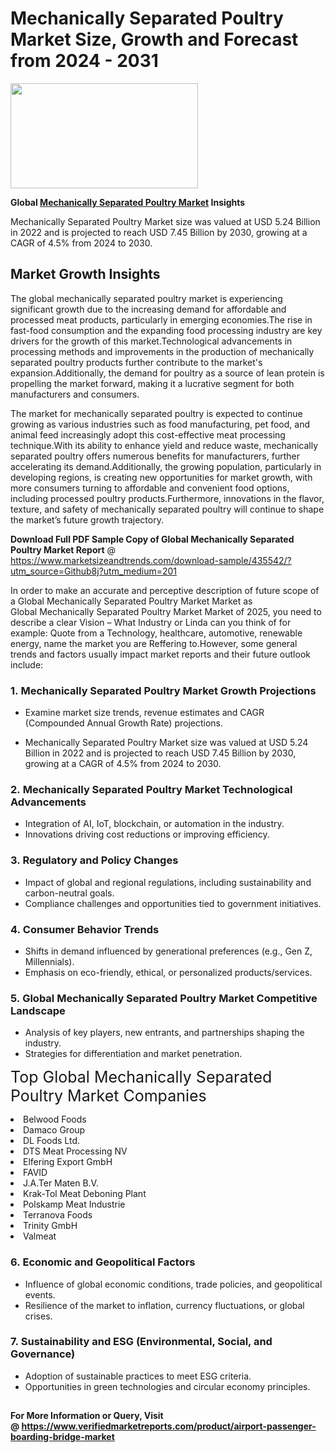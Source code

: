 <H1>Mechanically Separated Poultry Market Size, Growth and Forecast from 2024 - 2031</H1><img class="aligncenter size-medium wp-image-584254" src="https://thirdeyenews.in/wp-content/uploads/2024/09/Global-Market-Research-300x168.jpeg" alt="" width="300" height="168" /><p><strong>Global&nbsp;<a href="https://www.marketsizeandtrends.com/download-sample/435542/?utm_source=Github8j?utm_medium=201">Mechanically Separated Poultry Market</a> Insights</strong></p><p>Mechanically Separated Poultry Market size was valued at USD 5.24 Billion in 2022 and is projected to reach USD 7.45 Billion by 2030, growing at a CAGR of 4.5% from 2024 to 2030.</p><p><h2>Market Growth Insights</h2> <p>The global mechanically separated poultry market is experiencing significant growth due to the increasing demand for affordable and processed meat products, particularly in emerging economies.The rise in fast-food consumption and the expanding food processing industry are key drivers for the growth of this market.Technological advancements in processing methods and improvements in the production of mechanically separated poultry products further contribute to the market's expansion.Additionally, the demand for poultry as a source of lean protein is propelling the market forward, making it a lucrative segment for both manufacturers and consumers.</p> <p>The market for mechanically separated poultry is expected to continue growing as various industries such as food manufacturing, pet food, and animal feed increasingly adopt this cost-effective meat processing technique.With its ability to enhance yield and reduce waste, mechanically separated poultry offers numerous benefits for manufacturers, further accelerating its demand.Additionally, the growing population, particularly in developing regions, is creating new opportunities for market growth, with more consumers turning to affordable and convenient food options, including processed poultry products.Furthermore, innovations in the flavor, texture, and safety of mechanically separated poultry will continue to shape the market’s future growth trajectory.</p> <p><span class=""><strong>Download Full PDF Sample Copy of Global Mechanically Separated Poultry Market Report</strong> @ <a href="https://www.marketsizeandtrends.com/download-sample/435542/?utm_source=Github8j?utm_medium=201" target="_blank">https://www.marketsizeandtrends.com/download-sample/435542/?utm_source=Github8j?utm_medium=201</a></span></p><p>In order to make an accurate and perceptive description of future scope of a Global&nbsp;Mechanically Separated Poultry Market Market as Global&nbsp;Mechanically Separated Poultry Market Market of 2025, you need to describe a clear Vision &ndash; What Industry or Linda can you think of for example: Quote from a Technology, healthcare, automotive, renewable energy, name the market you are Reffering to.However, some general trends and factors usually impact market reports and their future outlook include:</p><h3>1.&nbsp;<strong>Mechanically Separated Poultry Market Growth Projections</strong></h3><ul><li>Examine market size trends, revenue estimates and CAGR (Compounded Annual Growth Rate) projections.</li><li><p>Mechanically Separated Poultry Market size was valued at USD 5.24 Billion in 2022 and is projected to reach USD 7.45 Billion by 2030, growing at a CAGR of 4.5% from 2024 to 2030.</p></li></ul><h3>2.&nbsp;<strong>Mechanically Separated Poultry Market Technological Advancements</strong></h3><ul><li>Integration of AI, IoT, blockchain, or automation in the industry.</li><li>Innovations driving cost reductions or improving efficiency.</li></ul><h3>3.&nbsp;<strong>Regulatory and Policy Changes</strong></h3><ul><li>Impact of global and regional regulations, including sustainability and carbon-neutral goals.</li><li>Compliance challenges and opportunities tied to government initiatives.</li></ul><h3>4.&nbsp;<strong>Consumer Behavior Trends</strong></h3><ul><li>Shifts in demand influenced by generational preferences (e.g., Gen Z, Millennials).</li><li>Emphasis on eco-friendly, ethical, or personalized products/services.</li></ul><h3>5.&nbsp;<strong>Global Mechanically Separated Poultry Market Competitive Landscape</strong></h3><ul><li>Analysis of key players, new entrants, and partnerships shaping the industry.</li><li>Strategies for differentiation and market penetration.</li></ul><p data-pm-slice="1 1 []"><span style="color: inherit; font-family: inherit; font-size: 25px;">Top Global Mechanically Separated Poultry Market Companies</span></p><div class="" data-test-id=""><p><li>Belwood Foods</li><li> Damaco Group</li><li> DL Foods Ltd.</li><li> DTS Meat Processing NV</li><li> Elfering Export GmbH</li><li> FAVID</li><li> J.A.Ter Maten B.V.</li><li> Krak-Tol Meat Deboning Plant</li><li> Polskamp Meat Industrie</li><li> Terranova Foods</li><li> Trinity GmbH</li><li> Valmeat</li></p></div><h3>6.&nbsp;<strong>Economic and Geopolitical Factors</strong></h3><ul><li>Influence of global economic conditions, trade policies, and geopolitical events.</li><li>Resilience of the market to inflation, currency fluctuations, or global crises.</li></ul><h3>7.&nbsp;<strong>Sustainability and ESG (Environmental, Social, and Governance)</strong></h3><ul><li>Adoption of sustainable practices to meet ESG criteria.</li><li>Opportunities in green technologies and circular economy principles.</li></ul><h2><strong style="font-size: 14px;">For More Information or Query, Visit @&nbsp;</strong><a style="background-color: #ffffff; font-size: 14px;" href="https://www.marketsizeandtrends.com/report/mechanically-separated-poultry-market/" target="_blank">https://www.verifiedmarketreports.com/product/airport-passenger-boarding-bridge-market</a></h2>